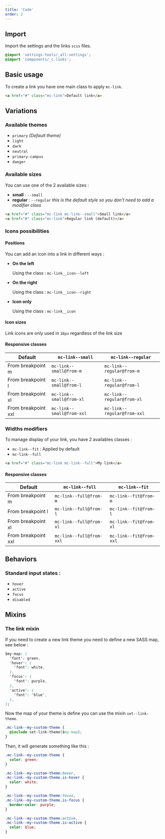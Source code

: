 ```yaml
---
title: 'Code'
order: 2
---
```


## Import

Import the settings and the links `scss` files.

```css
@import 'settings-tools/_all-settings';
@import 'components/_c.links';
```

## Basic usage

To create a link you have one main class to apply `mc-link`.

```html
<a href="#" class="mc-link">Default link</a>
```

<preview path="src/pages/Components/Links/previews/link-default"></preview>

## Variations

### Available themes

- `primary` _(Default theme)_
- `light`
- `dark`
- `neutral`
- `primary-campus`
- `danger`

<preview path="src/pages/Components/Links/previews/link-styles"></preview>


### Available sizes

You can use one of the 2 available sizes :

- **small** : `--small`
- **regular** : `--regular` _this is the default style so you don't need to add a modifier class_


```html
<a href="#" class="mc-link mc-link--small">Small link</a>
<a href="#" class="mc-link">Regular link (default)</a>
```

<preview path="src/pages/Components/Links/previews/link-sizes"></pattern>

### Icons possibilities

#### Positions

You can add an icon into a link in different ways :

* **On the left**

    Using the class : `mc-link__icon--left`

    <preview path="src/pages/Components/Links/previews/link-icon-left"></preview>


* **On the right**

    Using the class : `mc-link__icon--right`

    <preview path="src/pages/Components/Links/previews/link-icon-right"></preview>

* **Icon only**

    Using the class : `mc-link__icon`
    
 <preview path="src/pages/Components/Links/previews/link-icon-only"></preview>
      
#### Icon sizes

Link icons are only used in `16px` regardless of the link size

<preview path="src/pages/Components/Links/previews/link-icon"></preview>

#### Responsive classes

| Default             | `mc-link--small`          | `mc-link--regular`          |
| ------------------- | --------------------------- | ---------------------------
| From breakpoint m   | `mc-link--small@from-m`   | `mc-link--regular@from-m`   |
| From breakpoint l   | `mc-link--small@from-l`   | `mc-link--regular@from-l`   |
| From breakpoint xl  | `mc-link--small@from-xl`  | `mc-link--regular@from-xl`  |
| From breakpoint xxl | `mc-link--small@from-xxl` | `mc-link--regular@from-xxl` |

### Widths modifiers

To manage display of your link, you have 2 availables classes :

- `mc-link--fit` : Applied by default
- `mc-link--full`

```html
<a href="#" class="mc-link mc-link--full">My link</a>
```

<preview path="src/pages/Components/Links/previews/link-widths" ></preview>

#### Responsive classes

| Default             | `mc-link--full`          | `mc-link--fit`          |
| ------------------- | -------------------------| ------------------------|
| From breakpoint m   | `mc-link--full@from-m`   | `mc-link--fit@from-m`   |
| From breakpoint l   | `mc-link--full@from-l`   | `mc-link--fit@from-l`   |
| From breakpoint xl  | `mc-link--full@from-xl`  | `mc-link--fit@from-xl`  |
| From breakpoint xxl | `mc-link--full@from-xxl` | `mc-link--fit@from-xxl` |

## Behaviors

### Standard input states :

- `hover`
- `active`
- `focus`
- `disabled`


<preview path="src/pages/Components/Links/previews/link-state"></preview>

## Mixins

### The link mixin

If you need to create a new link theme you need to define a new SASS map, see below :

```css
$my-map: (
  'font': green,
  'hover': (
    'font': white,
  ),
  'focus': (
    'font': purple,
  ),
  'active': (
    'font': 'blue',
  ),
);
```

Now the map of your theme is define you can use the mixin `set--link-theme`.

```css
.mc-link--my-custom-theme {
  @include set-link-theme($my-map);
}
```

Then, it will generate something like this :

```css
.mc-link--my-custom-theme {
  color: green;
}

.mc-link--my-custom-theme:hover,
.mc-link--my-custom-theme.is-hover {
  color: white;
}

.mc-link--my-custom-theme:focus,
.mc-link--my-custom-theme.is-focus {
  border-color: purple;
}

.mc-link--my-custom-theme:active,
.mc-link--my-custom-theme.is-active {
  color: blue;
}

```